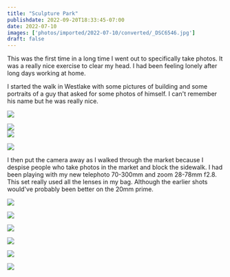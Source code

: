 ```yaml
---
title: "Sculpture Park"
publishdate: 2022-09-20T18:33:45-07:00
date: 2022-07-10
images: ['photos/imported/2022-07-10/converted/_DSC6546.jpg']
draft: false
---
```


This was the first time in a long time I went out to specifically take photos.  It was a really nice exercise to clear my head.  I had been feeling lonely after long days working at home.

I started the walk in Westlake with some pictures of building and some portraits of a guy that asked for some photos of himself.  I can't remember his name but he was really nice.

![](../photos/imported/2022-07-10/converted/_DSC6499.jpg)

![](../photos/imported/2022-07-10/converted/_DSC6500.jpg)
\
![](../photos/imported/2022-07-10/converted/_DSC6503.jpg)

![](../photos/imported/2022-07-10/converted/_DSC6515.jpg)

I then put the camera away as I walked through the market because I despise people who take photos in the market and block the sidewalk.  I had been playing with my new telephoto 70-300mm and zoom 28-78mm f2.8.  This set really used all the lenses in my bag.  Although the earlier shots would've probably been better on the 20mm prime.

![](../photos/imported/2022-07-10/converted/_DSC6517.jpg)

![](../photos/imported/2022-07-10/converted/_DSC6518.jpg)

![](../photos/imported/2022-07-10/converted/_DSC6522.jpg)

![](../photos/imported/2022-07-10/converted/_DSC6537.jpg)

![](../photos/imported/2022-07-10/converted/_DSC6546.jpg)

![](../photos/imported/2022-07-10/converted/_DSC6553.jpg)